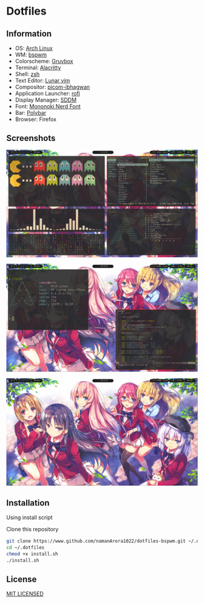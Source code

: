 # Dotfiles


## Information

- OS: [Arch Linux](https://archlinux.org)
- WM: [bspwm](https://github.com/baskerville/bspwm)
- Colorscheme: [Gruvbox](https://github.com/morhetz/gruvbox)
- Terminal: [Alacritty](https://alacritty.org)
- Shell: [zsh](https://www.zsh.org)
- Text Editor: [Lunar vim](https://www.lunarvim.org)
- Compositor: [picom-ibhagwan](https://github.com/ibhagwan/picom)
- Application Launcher: [rofi](https://github.com/davatorium/rofi)
- Display Manager: [SDDM](https://github.com/sddm/sddm)
- Font: [Mononoki Nerd Font](https://github.com/ryanoasis/nerd-fonts)
- Bar: [Polybar](https://polybar.github.io)
- Browser: Firefox


## Screenshots

![App Screenshot](./assets/1.png)

![App Screenshot](./assets/2.png)

![App Screenshot](./assets/3.png)


## Installation

Using install script

Clone this repository

```bash
git clone https://www.github.com/namanArora1022/dotfiles-bspwm.git ~/.dotfiles
cd ~/.dotfiles
chmod +x install.sh
./install.sh
```

## License

[MIT LICENSED](./LICENSE)


